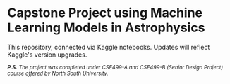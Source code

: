 # Capstone Project using Machine Learning Models in Astrophysics

This repository, connected via Kaggle notebooks. Updates will reflect Kaggle's version upgrades.

<sub> ****P.S.*** The project was completed under CSE499-A and CSE499-B (Senior Design Project) course offered by North South University.*<sub/>
